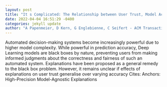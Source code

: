 ```yaml
--- 
layout: post 
title: "It s Complicated: The Relationship between User Trust, Model Accuracy and Explanations in AI" 
date: 2022-04-04 16:51:29 -0400 
categories: jekyll update 
author: "A Papenmeier, D Kern, G Englebienne, C Seifert - ACM Transactions on Computer , 2022" 
--- 
```

Automated decision-making systems become increasingly powerful due to higher model complexity. While powerful in prediction accuracy, Deep Learning models are black boxes by nature, preventing users from making informed judgments about the correctness and fairness of such an automated system. Explanations have been proposed as a general remedy to the black box problem. However, it remains unclear if effects of explanations on user trust generalise over varying accuracy Cites: Anchors: High-Precision Model-Agnostic Explanations